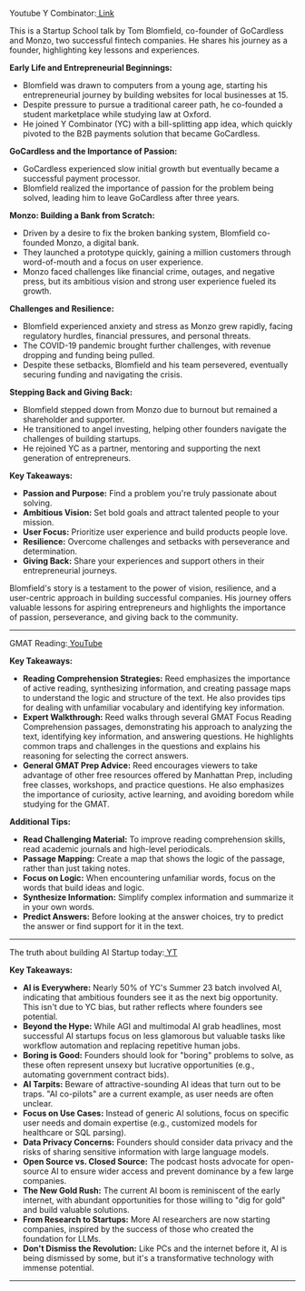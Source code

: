 Youtube Y Combinator:[ Link ](https://youtu.be/QKPgBAnbc10?si=kHDMbTuGje-akpxJ)

This is a Startup School talk by Tom Blomfield, co-founder of GoCardless and Monzo, two successful fintech companies. He shares his journey as a founder, highlighting key lessons and experiences.

**Early Life and Entrepreneurial Beginnings:**

- Blomfield was drawn to computers from a young age, starting his entrepreneurial journey by building websites for local businesses at 15.
- Despite pressure to pursue a traditional career path, he co-founded a student marketplace while studying law at Oxford.
- He joined Y Combinator (YC) with a bill-splitting app idea, which quickly pivoted to the B2B payments solution that became GoCardless.

**GoCardless and the Importance of Passion:**

- GoCardless experienced slow initial growth but eventually became a successful payment processor.
- Blomfield realized the importance of passion for the problem being solved, leading him to leave GoCardless after three years.

**Monzo: Building a Bank from Scratch:**

- Driven by a desire to fix the broken banking system, Blomfield co-founded Monzo, a digital bank.
- They launched a prototype quickly, gaining a million customers through word-of-mouth and a focus on user experience.
- Monzo faced challenges like financial crime, outages, and negative press, but its ambitious vision and strong user experience fueled its growth.

**Challenges and Resilience:**

- Blomfield experienced anxiety and stress as Monzo grew rapidly, facing regulatory hurdles, financial pressures, and personal threats.
- The COVID-19 pandemic brought further challenges, with revenue dropping and funding being pulled.
- Despite these setbacks, Blomfield and his team persevered, eventually securing funding and navigating the crisis.

**Stepping Back and Giving Back:**

- Blomfield stepped down from Monzo due to burnout but remained a shareholder and supporter.
- He transitioned to angel investing, helping other founders navigate the challenges of building startups.
- He rejoined YC as a partner, mentoring and supporting the next generation of entrepreneurs.

**Key Takeaways:**

- **Passion and Purpose:** Find a problem you're truly passionate about solving.
- **Ambitious Vision:** Set bold goals and attract talented people to your mission.
- **User Focus:** Prioritize user experience and build products people love.
- **Resilience:** Overcome challenges and setbacks with perseverance and determination.
- **Giving Back:** Share your experiences and support others in their entrepreneurial journeys.

Blomfield's story is a testament to the power of vision, resilience, and a user-centric approach in building successful companies. His journey offers valuable lessons for aspiring entrepreneurs and highlights the importance of passion, perseverance, and giving back to the community.

----
GMAT Reading:[ YouTube ](https://youtu.be/tGoymDvl99c?si=3rOsO2Q4ffKVzDWo)

**Key Takeaways:**

- **Reading Comprehension Strategies:** Reed emphasizes the importance of active reading, synthesizing information, and creating passage maps to understand the logic and structure of the text. He also provides tips for dealing with unfamiliar vocabulary and identifying key information.
- **Expert Walkthrough:** Reed walks through several GMAT Focus Reading Comprehension passages, demonstrating his approach to analyzing the text, identifying key information, and answering questions. He highlights common traps and challenges in the questions and explains his reasoning for selecting the correct answers.
- **General GMAT Prep Advice:** Reed encourages viewers to take advantage of other free resources offered by Manhattan Prep, including free classes, workshops, and practice questions. He also emphasizes the importance of curiosity, active learning, and avoiding boredom while studying for the GMAT.

**Additional Tips:**

- **Read Challenging Material:** To improve reading comprehension skills, read academic journals and high-level periodicals.
- **Passage Mapping:** Create a map that shows the logic of the passage, rather than just taking notes.
- **Focus on Logic:** When encountering unfamiliar words, focus on the words that build ideas and logic.
- **Synthesize Information:** Simplify complex information and summarize it in your own words.
- **Predict Answers:** Before looking at the answer choices, try to predict the answer or find support for it in the text.

---
The truth about building AI Startup today:[ YT ](https://youtu.be/TwDJhUJL-5o?si=gRtq9wKhv2VPzIdL)

**Key Takeaways:**

- **AI is Everywhere:** Nearly 50% of YC's Summer 23 batch involved AI, indicating that ambitious founders see it as the next big opportunity. This isn't due to YC bias, but rather reflects where founders see potential.
- **Beyond the Hype:** While AGI and multimodal AI grab headlines, most successful AI startups focus on less glamorous but valuable tasks like workflow automation and replacing repetitive human jobs.
- **Boring is Good:** Founders should look for "boring" problems to solve, as these often represent unsexy but lucrative opportunities (e.g., automating government contract bids).
- **AI Tarpits:** Beware of attractive-sounding AI ideas that turn out to be traps. "AI co-pilots" are a current example, as user needs are often unclear.
- **Focus on Use Cases:** Instead of generic AI solutions, focus on specific user needs and domain expertise (e.g., customized models for healthcare or SQL parsing).
- **Data Privacy Concerns:** Founders should consider data privacy and the risks of sharing sensitive information with large language models.
- **Open Source vs. Closed Source:** The podcast hosts advocate for open-source AI to ensure wider access and prevent dominance by a few large companies.
- **The New Gold Rush:** The current AI boom is reminiscent of the early internet, with abundant opportunities for those willing to "dig for gold" and build valuable solutions.
- **From Research to Startups:** More AI researchers are now starting companies, inspired by the success of those who created the foundation for LLMs.
- **Don't Dismiss the Revolution:** Like PCs and the internet before it, AI is being dismissed by some, but it's a transformative technology with immense potential.

---

